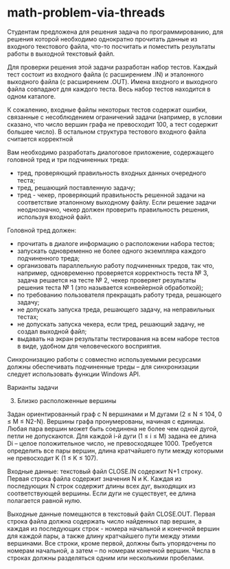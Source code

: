 # math-problem-via-threads
Студентам предложена для решения задача по программированию, для решения которой необходимо однократно прочитать данные из входного текстового файла, что-то посчитать и поместить результаты работы в выходной текстовый файл.

Для проверки решения этой задачи разработан набор тестов. Каждый тест состоит из входного файла (с расширением .IN) и эталонного выходного файла (с расширением .OUT). Имена входного и выходного файла совпадают для каждого теста. Весь набор тестов находится в одном каталоге.

К сожалению, входные файлы некоторых тестов содержат ошибки, связанные с несоблюдением ограничений задачи (например, в условии сказано, что число вершин графа не превосходит 100, а тест содержит большее число). В остальном структура тестового входного файла считается корректной

Вам необходимо разработать диалоговое приложение, содержащего головной тред и три подчиненных треда:
-  тред, проверяющий правильность входных данных очередного теста;
-  тред, решающий поставленную задачу;
-  тред - чекер, проверяющий правильность решенной задачи на соответствие эталонному выходному файлу. Если решение задачи неоднозначно, чекер должен проверить правильность решения, используя входной файл.

Головной тред должен:
-  прочитать в диалоге информацию о расположении набора тестов;
-  запускать одновременно не более одного экземпляра каждого подчиненного треда;
-  организовать параллельную работу подчиненных тредов, так что, например,  одновременно проверяется корректность теста № 3, задача решается на тесте № 2, чекер проверяет результаты решения теста № 1 (это называется конвейерной обработкой);
-  по требованию пользователя прекращать работу треда, решающего задачу;
-  не допускать запуска треда, решающего задачу, на неправильных тестах;
-  не допускать запуска чекера, если тред, решающий задачу, не создал выходной файл;
-  выдавать на экран результаты тестирования на всем наборе тестов в виде, удобном для человеческого восприятия.

Синхронизацию работы с совместно используемыми ресурсами должны обеспечивать подчиненные треды – для синхронизации следует использовать функции Windows API.

Варианты задачи

3. Близко расположенные вершины

Задан ориентированный граф с N вершинами и M дугами (2 ≤ N ≤ 104, 0 ≤ M ≤ N2-N). Вершины графа пронумерованы, начиная с единицы. Любая пара вершин может быть соединена не более чем одной дугой, петли не допускаются. Для каждой i-й дуги (1 ≤ i ≤ M) задана ее длина Di – целое положительное число, не превосходящее 1000. Требуется определить все пары вершин, длина кратчайшего пути между которыми не превосходит K (1 ≤ K ≤ 107).

Входные данные: текстовый файл CLOSE.IN содержит N+1 строку. Первая строка файла содержит значения N и K. Каждая из последующих N строк содержит длины всех дуг, выходящих из соответствующей вершины. Если дуги не существует, ее длина полагается равной нулю.

Выходные данные помещаются в текстовый файл CLOSE.OUT. Первая строка файла должна содержать число найденных пар вершин, а каждая из последующих строк - номера начальной и конечной вершин для каждой пары, а также длину кратчайшего пути между этими вершинами. Все строки, кроме первой, должны быть упорядочены по номерам начальной, а затем – по номерам конечной вершин. Числа в строках должны разделяться одним или несколькими пробелами.
